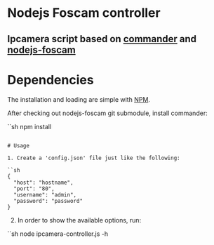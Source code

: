 # Nodejs Foscam controller

## Ipcamera script based on [commander](https://github.com/visionmedia/commander.js) and [nodejs-foscam](https://github.com/fvdm/nodejs-foscam)

# Dependencies

The installation and loading are simple with [NPM](https://npmjs.org/).

After checking out nodejs-foscam git submodule, install commander:

``sh
npm install
```

# Usage

1. Create a 'config.json' file just like the following:

``sh
{
  "host": "hostname",
  "port": "80",
  "username": "admin",
  "password": "password"
}
```
2. In order to show the available options, run:

``sh
node ipcamera-controller.js -h
```


